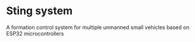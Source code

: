 # Sting system

A formation control system for multiple unmanned small vehicles based on ESP32 microcontrollers